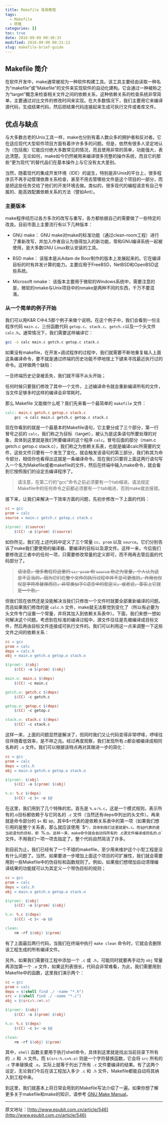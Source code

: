 ```yaml
---
title: Makefile 简易教程
tags:
  - Makefile
  - 转载
categories: []
toc: true
date: 2016-09-09 00:30:33
modified: 2016-09-09 00:31:12
slug: makefile-brief-guide
---
```


## Makefile 简介
在软件开发中，make通常被视为一种软件构建工具。该工具主要经由读取一种名为“makefile”或“Makefile”的文件来实现软件的自动化建构。它会通过一种被称之为“target”概念来检查相关文件之间的依赖关系，这种依赖关系的检查系统非常简单，主要通过对比文件的修改时间来实现。在大多数情况下，我们主要用它来编译源代码，生成结果代码，然后把结果代码连接起来生成可执行文件或者库文件。

## 优点与缺点
与大多数古老的Unix工具一样，make也分别有着人数众多的拥护者和反对者。它在适应现代大型软件项目方面有着许许多多的问题。但是，依然有很多人坚定地认为（包括我）它能应付绝大多数常见的情况，而且使用非常的简单，功能强大，表达清楚。无论如何，make如今仍然被用来编译很多完整的操作系统，而且它的那些“更为现代”的替代品们在基本操作上与它没有太大差别。

当然，随着现代的集成开发环境（IDE）的诞生，特别是非Unix的平台上，很多程序员不再手动管理依靠关系检查，甚至不用去管哪些文件是这个项目的一部分，而是把这些任务交给了他们的开发环境去做。类似的，很多现代的编程语言有自己专属的、能高效配置依赖关系的方法（譬如Ant）。

### 主要版本
make程序经历过各方多次的改写与重写，各方都依据自己的需要做了一些特定的改良。目前市面上主要流行有以下几种版本：

- GNU make： GNU make对make的标准功能（通过clean-room工程）进行了重新改写，并加入作者自认为值得加入的新功能，常和GNU编译系统一起被使用，是大多数GNU Linux默认安装的工具。

- BSD make： 该版本是从Adam de Boor制作的版本上发展起来的。它在编译目标的时有并发计算的能力。主要应用于FreeBSD，NetBSD和OpenBSD这些系统。

- Microsoft nmake： 该版本主要用于微软的Windows系统中，需要注意的是，微软的nmake与Unix项目中的nmake是两种不同的东西，千万不要混淆。

### 从一个简单的例子开始
我们可以用K&R C中4.5那个例子来做个说明。在这个例子中，我们会看到一份主程序代码 `main.c`、三份函数代码 `getop.c`、`stack.c`、`getch.c`以及一个头文件 `calc.h`。通常情况下，我们需要这样编译它：

```sh
gcc -o calc main.c getch.c getop.c stack.c 
```

如果没有makefile，在开发+调试程序的过程中，我们就需要不断地重复输入上面这条编译命令，要不就是通过终端的历史功能不停地按上下键来寻找最近执行过的命令。这样做两个缺陷：

一旦终端历史记录被丢失，我们就不得不从头开始；

任何时候只要我们修改了其中一个文件，上述编译命令就会重新编译所有的文件，当文件足够多时这样的编译会非常耗时。

那么 Makefile 又能做什么呢？我们先来看一个最简单的 `makefile` 文件：

```makefile
calc: main.c getch.c getop.c stack.c
    gcc -o calc main.c getch.c getop.c stack.c 
```

现在你看到的就是一个最基本的Makefile语句，它主要分成了三个部分，第一行冒号之前的 `calc`，我们称之为目标（target），被认为是这条语句所要处理的对象，具体到这里就是我们所要编译的这个程序 `calc`。冒号后面的部分（main.c getch.c getop.c stack.c），我们称之为依赖关系表，也就是编译calc所需要的文件，这些文件只要有一个发生了变化，就会触发该语句的第三部分，我们称其为命令部分，相信你也看得出这就是一条编译命令。现在我们只要将上面这两行语句写入一个名为Makefile或者makefile的文件，然后在终端中输入make命令，就会看到它按照我们的设定去编译程序了。

> 请注意，在第二行的“gcc”命令之前必须要有一个tab缩进。语法规定Makefile中的任何命令之前都必须要有一个tab缩进，否则make就会报错。

接下来，让我们来解决一下效率方面的问题，先初步修改一下上面的代码：

```makefile
cc = gcc
prom = calc
source = main.c getch.c getop.c stack.c

$(prom): $(source)
    $(CC) -o $(prom) $(source)
```

如你所见，我们在上述代码中定义了三个常量 `cc`、`prom` 以及 `source`。它们分别告诉了make我们要使用的编译器、要编译的目标以及源文件。这样一来，今后我们要修改这三者中的任何一项，只需要修改常量的定义即可，而不用再去管后面的代码部分了。

> <del>请注意，很多教程将这里的 `cc`、`prom` 和 `source` 称之为变量，个人认为这是不妥当的，因为它们在整个文件的执行过程中并不是可更改的，作用也仅仅是字符串替换而已，非常类似于C语言中的宏定义。或者说，事实上它就是一个宏。</del>

但我们现在依然还是没能解决当我们只修改一个文件时就要全部重新编译的问题。而且如果我们修改的是 `calc.h` 文件，make就无法察觉到变化了（所以有必要为头文件专门设置一个常量，并将其加入到依赖关系表中）。下面，我们来想一想如何解决这个问题。考虑到在标准的编译过程中，源文件往往是先被编译成目标文件，然后再由目标文件连接成可执行文件的。我们可以利用这一点来调整一下这些文件之间的依赖关系：

```makefile
cc = gcc
prom = calc
deps = calc.h
obj = main.o getch.o getop.o stack.o

$(prom): $(obj)
    $(CC) -o $(prom) $(obj)

main.o: main.c $(deps)
    $(CC) -c main.c

getch.o: getch.c $(deps)
    $(CC) -c getch.c

getop.o: getop.c $(deps)
    $(CC) -c getop.c

stack.o: stack.c $(deps)
    $(CC) -c stack.c      
```

这样一来，上面的问题显然是解决了，但同时我们又让代码变得非常啰嗦，啰嗦往往伴随着低效率，是不祥之兆。经过再度观察，我们发现所有.c都会被编译成相同名称的 `.o` 文件。我们可以根据该特点再对其做进一步的简化：

```makefile
cc = gcc
prom = calc
deps = calc.h
obj = main.o getch.o getop.o stack.o

$(prom): $(obj)
    $(CC) -o $(prom) $(obj)

%.o: %.c $(deps)
    $(CC) -c $< -o $@
```

在这里，我们用到了几个特殊的宏。首先是 `%.o:%.c`，这是一个模式规则，表示所有的.o目标都依赖于与它同名的 `.c` 文件（当然还有deps中列出的头文件）。再来就是命令部分的 `$<` 和 `$@`，其中$<代表的是依赖关系表中的第一项（如果我们想引用的是整个关系表，那么就应该使用 `$^`），具体到我们这里就是%.c。而$@代表的是当前语句的目标，即 `%.o`。这样一来，make命令就会自动将所有的 `.c` 源文件编译成同名的 `.o` 文件。不用我们一项一项去指定了。整个代码自然简洁了许多。

到目前为止，我们已经有了一个不错的makefile，至少用来维护这个小型工程是没有什么问题了。当然，如果要进一步增加上面这个项目的可扩展性，我们就会需要用到一些Makefile中的伪目标和函数规则了。例如，如果我们想增加自动清理编译结果的功能就可以为其定义一个带伪目标的规则；

```makefile
cc = gcc
prom = calc
deps = calc.h
obj = main.o getch.o getop.o stack.o

$(prom): $(obj)
    $(CC) -o $(prom) $(obj)

%.o: %.c $(deps)
    $(CC) -c $< -o $@

clean:
    rm -rf $(obj) $(prom)
```

有了上面最后两行代码，当我们在终端中执行 `make clean` 命令时，它就会去删除该工程生成的所有编译文件。

另外，如果我们需要往工程中添加一个 `.c` 或 `.h`，可能同时就要再手动为 `obj` 常量再添加第一个 `.o` 文件，如果这列表很长，代码会非常难看，为此，我们需要用到Makefile中的函数，这里我们演示两个：

```makefile
cc = gcc
prom = calc
deps = $(shell find ./ -name "*.h")
src = $(shell find ./ -name "*.c")
obj = $(src:%.c=%.o) 

$(prom): $(obj)
    $(CC) -o $(prom) $(obj)

%.o: %.c $(deps)
    $(CC) -c $< -o $@

clean:
    rm -rf $(obj) $(prom)
```

其中，`shell` 函数主要用于执行shell命令，具体到这里就是找出当前目录下所有的 `.c` 和 `.h` 文件。而 `$(src:%.c=%.o)` 则是一个字符替换函数，它会将 `src` 所有的 `.c` 字串替换成 `.o`，实际上就等于列出了所有 `.c` 文件要编译的结果。有了这两个设定，无论我们今后在该工程加入多少 `.c` 和 `.h` 文件，Makefile都能自动将其纳入到工程中来。

到这里，我们就基本上将日常会用到的Makefile写法介绍了一遍。如果你想了解更多关于makefile和make的知识，请参考 [GNU Make Manual](http://www.cs.utexas.edu/~cannata/cs345/GNU%20Make%20Manual.pdf)。

---

原文地址：[http://www.epubit.com.cn/article/546](http://www.epubit.com.cn/article/546)
